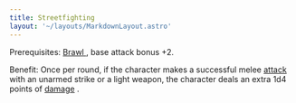 ```yaml
---
title: Streetfighting
layout: '~/layouts/MarkdownLayout.astro'
---
```

Prerequisites: [ Brawl ](/modern.d20.srd/feats/brawl) , base attack bonus +2.

Benefit: Once per round, if the character makes a successful melee [ attack](/modern.d20.srd/combat/attack.roll) with an unarmed strike or a light
weapon, the character deals an extra 1d4 points of [ damage](/modern.d20.srd/combat/damage) .


